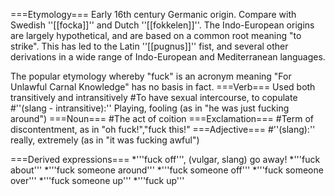 ===Etymology===
Early 16th century Germanic origin.  Compare with Swedish ''[[focka]]'' and Dutch ''[[fokkelen]]''. The Indo-European origins are largely hypothetical, and are based on a common root meaning "to strike".  This has led to the Latin ''[[pugnus]]'' fist, and several other derivations in a wide range of Indo-European and Mediterranean languages.

The popular etymology whereby "fuck" is an acronym meaning "For Unlawful Carnal Knowledge" has no basis in fact.
===Verb===
Used both transitively and intransitively
#To have sexual intercourse, to copulate
#''(slang - intransitive):'' Playing, fooling (as in "he was just fucking around")
===Noun===
#The act of coition
===Exclamation===
#Term of discontentment, as in "oh fuck!","fuck this!"
===Adjective===
#''(slang):'' really, extremely (as in "it was fucking awful")

===Derived expressions===
*'''fuck off''', (vulgar, slang) go away!
*'''fuck about'''
*'''fuck someone around'''
*'''fuck someone off'''
*'''fuck someone over'''
*'''fuck someone up'''
*'''fuck up'''